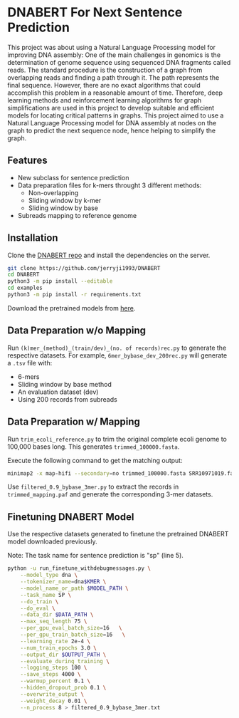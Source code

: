 # DNABERT For Next Sentence Prediction

This project was about using a Natural Language Processing model for improving DNA assembly: 
One of the main challenges in genomics is the determination of genome sequence using sequenced DNA fragments called reads. The standard procedure is the construction of a graph from overlapping reads and finding a path through it. The path represents the final sequence. However, there are no exact algorithms that could accomplish this problem in a reasonable amount of time. Therefore, deep learning methods and reinforcement learning algorithms for graph simplifications are used in this project to develop suitable and efficient models for locating critical patterns in graphs. This project aimed to use a Natural Language Processing model for DNA assembly at nodes on the graph to predict the next sequence node, hence helping to simplify the graph.

## Features

- New subclass for sentence prediction
- Data preparation files for k-mers throught 3 different methods:
  - Non-overlapping  
  - Sliding window by k-mer
  - Sliding window by base
- Subreads mapping to reference genome

## Installation

Clone the [DNABERT repo](https://github.com/jerryji1993/DNABERT) and install the dependencies on the server.

```sh
git clone https://github.com/jerryji1993/DNABERT
cd DNABERT
python3 -m pip install --editable
cd examples
python3 -m pip install -r requirements.txt
```

Download the pretrained models from [here](https://github.com/jerryji1993/DNABERT#32-download-pre-trained-dnabert).

## Data Preparation w/o Mapping
Run `(k)mer_(method)_(train/dev)_(no. of records)rec.py` to generate the respective datasets. For example, `6mer_bybase_dev_200rec.py` will generate a `.tsv` file with:
- 6-mers
- Sliding window by base method
- An evaluation dataset (dev)
- Using 200 records from subreads

## Data Preparation w/ Mapping
Run `trim_ecoli_reference.py` to trim the original complete ecoli genome to 100,000 bases long. This generates `trimmed_100000.fasta`.

Execute the following command to get the matching output:

```sh
minimap2 -x map-hifi --secondary=no trimmed_100000.fasta SRR10971019.fastq > trimmed_mapping.paf
```

Use `filtered_0.9_bybase_3mer.py` to extract the records in `trimmed_mapping.paf` and generate the corresponding 3-mer datasets.

## Finetuning DNABERT Model
Use the respective datasets generated to finetune the pretrained DNABERT model downloaded previously.

Note: The task name for sentence prediction is "sp" (line 5).

```sh
python -u run_finetune_withdebugmessages.py \
    --model_type dna \
    --tokenizer_name=dna$KMER \
    --model_name_or_path $MODEL_PATH \
    --task_name SP \
    --do_train \
    --do_eval \
    --data_dir $DATA_PATH \
    --max_seq_length 75 \
    --per_gpu_eval_batch_size=16   \
    --per_gpu_train_batch_size=16   \
    --learning_rate 2e-4 \
    --num_train_epochs 3.0 \
    --output_dir $OUTPUT_PATH \
    --evaluate_during_training \
    --logging_steps 100 \
    --save_steps 4000 \
    --warmup_percent 0.1 \
    --hidden_dropout_prob 0.1 \
    --overwrite_output \
    --weight_decay 0.01 \
    --n_process 8 > filtered_0.9_bybase_3mer.txt
```
